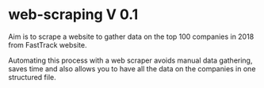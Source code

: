 # web-scraping V 0.1

Aim is to scrape a website to gather data on the top 100 companies in 2018 from FastTrack website.

Automating this process with a web scraper avoids manual data gathering, saves time and also allows you to have all the data on the companies in one structured file.
